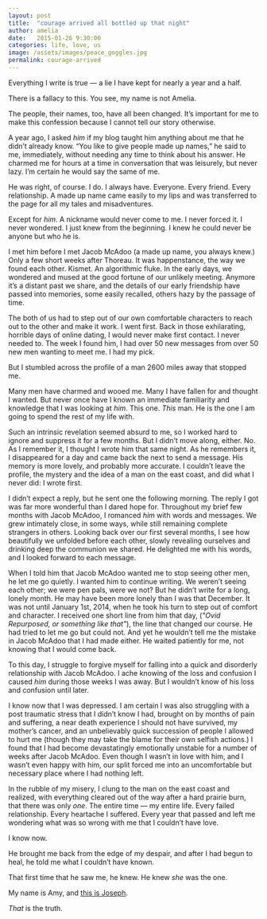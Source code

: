 ```yaml
---
layout: post
title:  "courage arrived all bottled up that night"
author: amelia
date:   2015-01-26 9:30:00
categories: life, love, us
image: /assets/images/peace_goggles.jpg
permalink: courage-arrived
---
```


Everything I write is true — a lie I have kept for nearly a year and a half.

There is a fallacy to this. You see, my name is not Amelia.

The people, their names, too, have all been changed. It’s important for me to make this confession because I cannot tell our story otherwise.

A year ago, I asked *him* if my blog taught him anything about me that he didn’t already know. “You like to give people made up names,” he said to me, immediately, without needing any time to think about his answer. He charmed me for hours at a time in conversation that was leisurely, but never lazy. I’m certain he would say the same of me.

He was right, of course. I do. I always have. Everyone. Every friend. Every relationship. A made up name came easily to my lips and was transferred to the page for all my tales and misadventures.

Except for *him*. A nickname would never come to me. I never forced it. I never wondered. I just knew from the beginning. I knew he could never be anyone but who he is.

I met him before I met Jacob McAdoo (a made up name, you always knew.) Only a few short weeks after Thoreau. It was happenstance, the way we found each other. Kismet. An algorithmic fluke. In the early days, we wondered and mused at the good fortune of our unlikely meeting. Anymore it’s a distant past we share, and the details of our early friendship have passed into memories, some easily recalled, others hazy by the passage of time.

The both of us had to step out of our own comfortable characters to reach out to the other and make it work. I went first. Back in those exhilarating, horrible days of online dating, I would never make first contact. I never needed to. The week I found him, I had over 50 new messages from over 50 new men wanting to meet me. I had my pick. 

But I stumbled across the profile of a man 2600 miles away that stopped me.

Many men have charmed and wooed me. Many I have fallen for and thought I wanted. But never once have I known an immediate familiarity and knowledge that I was looking at *him*. This one. *This* man. He is the one I am going to spend the rest of my life with.

Such an intrinsic revelation seemed absurd to me, so I worked hard to ignore and suppress it for a few months. But I didn’t move along, either. No. As I remember it, I thought I wrote him that same night. As he remembers it, I disappeared for a day and came back the next to send a message. His memory is more lovely, and probably more accurate. I couldn’t leave the profile, the mystery and the idea of a man on the east coast, and did what I never did: I wrote first.

I didn’t expect a reply, but he sent one the following morning. The reply I got was far more wonderful than I dared hope for. Throughout my brief few months with Jacob McAdoo, I romanced *him* with words and messages. We grew intimately close, in some ways, while still remaining complete strangers in others. Looking back over our first several months, I see how beautifully we unfolded before each other, slowly revealing ourselves and drinking deep the communion we shared. He delighted me with his words, and I looked forward to each message.

When I told him that Jacob McAdoo wanted me to stop seeing other men, he let me go quietly. I wanted him to continue writing. We weren’t seeing each other; we were pen pals, were we not? But he didn’t write for a long, lonely month. He may have been more lonely than I was that December. It was not until January 1st, 2014, when he took his turn to step out of comfort and character. I received one short line from him that day, (*"Ovid Repurposed, or something like that"*), the line that changed our course. He had tried to let me go but could not. And yet he wouldn’t tell me the mistake in Jacob McAdoo that I had made either. He waited patiently for me, not knowing that I would come back.

To this day, I struggle to forgive myself for falling into a quick and disorderly relationship with Jacob McAdoo. I ache knowing of the loss and confusion I caused *him* during those weeks I was away. But I wouldn’t know of his loss and confusion until later.

I know now that I was depressed. I am certain I was also struggling with a post traumatic stress that I didn’t know I had, brought on by months of pain and suffering, a near death experience I should not have survived, my mother’s cancer, and an unbelievably quick succession of people I allowed to hurt me (though they may take the blame for their own selfish actions.) I found that I had become devastatingly emotionally unstable for a number of weeks after Jacob McAdoo. Even though I wasn’t in love with him, and I wasn’t even happy with him, our split forced me into an uncomfortable but necessary place where I had nothing left.

In the rubble of my misery, I clung to the man on the east coast and realized, with everything cleared out of the way after a hard prairie burn, that there was only *one*. The entire time — my entire life. Every failed relationship. Every heartache I suffered. Every year that passed and left me wondering what was so wrong with me that I couldn’t have love.

I know now.

He brought me back from the edge of my despair, and after I had begun to heal, he told me what I couldn’t have known.

That first time that he saw me, he knew. He knew *she* was the one.

My name is Amy, and <a href="http://static1.squarespace.com/static/544ad78be4b007f430805e69/54c636b5e4b0e75db3920170/54c636d8e4b063fc8ac4e898/1422276326908/Boots+Of+Spanish+Leather.mp3" target="_blank">this is Joseph</a>.

*That* is the truth.